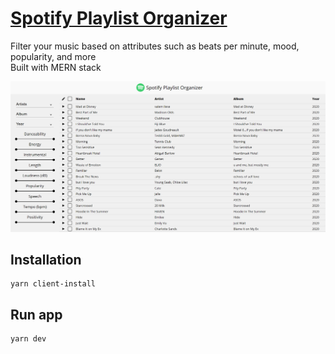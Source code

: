 # [Spotify Playlist Organizer](https://plim1025.github.io/spotify-playlist-organizer.github.io/)
Filter your music based on attributes such as beats per minute, mood, popularity, and more  
Built with MERN stack

![Preview image](./client/src/assets/img/Capture.PNG)

## Installation
```
yarn client-install
```

## Run app
```
yarn dev
```
